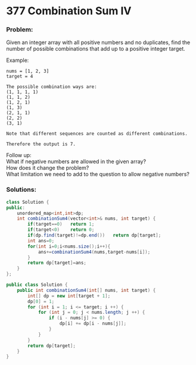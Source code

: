 # 377 Combination Sum IV

### Problem:

Given an integer array with all positive numbers and no duplicates, find the number of possible combinations that add up to a positive integer target.

Example:

```
nums = [1, 2, 3]
target = 4

The possible combination ways are:
(1, 1, 1, 1)
(1, 1, 2)
(1, 2, 1)
(1, 3)
(2, 1, 1)
(2, 2)
(3, 1)

Note that different sequences are counted as different combinations.

Therefore the output is 7.
```

Follow up:  
What if negative numbers are allowed in the given array?  
How does it change the problem?  
What limitation we need to add to the question to allow negative numbers?

### Solutions:

```java
class Solution {
public:
    unordered_map<int,int>dp;
    int combinationSum4(vector<int>& nums, int target) {
        if(target==0)   return 1;
        if(target<0)    return 0;
        if(dp.find(target)!=dp.end())   return dp[target];
        int ans=0;
        for(int i=0;i<nums.size();i++){
            ans+=combinationSum4(nums,target-nums[i]);
        }
        return dp[target]=ans;
    }
};


```

```java
public class Solution {
    public int combinationSum4(int[] nums, int target) {
        int[] dp = new int[target + 1];
        dp[0] = 1;
        for (int i = 1; i <= target; i ++) {
            for (int j = 0; j < nums.length; j ++) {
                if (i - nums[j] >= 0) {
                    dp[i] += dp[i - nums[j]];
                }
            }
        }
        return dp[target];
    }
}
```



